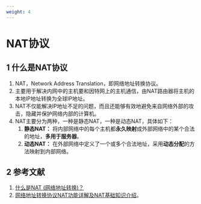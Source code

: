 ```yaml
---
weight: 4
---
```


# NAT协议

## 1 什么是NAT协议

1. NAT，Network Address Translation，即网络地址转换协议。
2. 主要用于解决内网中的主机要和因特网上的主机通信，由NAT路由器将主机的本地IP地址转换为全球IP地址。
3. NAT不仅能解决IP地址不足的问题，而且还能够有效地避免来自网络外部的攻击，隐藏并保护网络内部的计算机。
4. NAT主要分为两种，一种是静态NAT，一种是动态NAT，具体如下：
   1. **静态NAT：** 将内部网络中的每个主机都**永久映射**成外部网络中的某个合法的地址，**多用于服务器**。
   2. **动态NAT：** 在外部网络中定义了一个或多个合法地址，采用**动态分配**的方法映射到内部网络。

## 2 参考文献

1. [什么是NAT (网络地址转换)？](https://github.com/wolverinn/Waking-Up/blob/master/Computer%20Network.md#%E4%BB%80%E4%B9%88%E6%98%AFNAT-Network-Address-Translation-%E7%BD%91%E7%BB%9C%E5%9C%B0%E5%9D%80%E8%BD%AC%E6%8D%A2)
2. [网络地址转换协议NAT功能详解及NAT基础知识介绍](https://zhuanlan.zhihu.com/p/26992935)。
